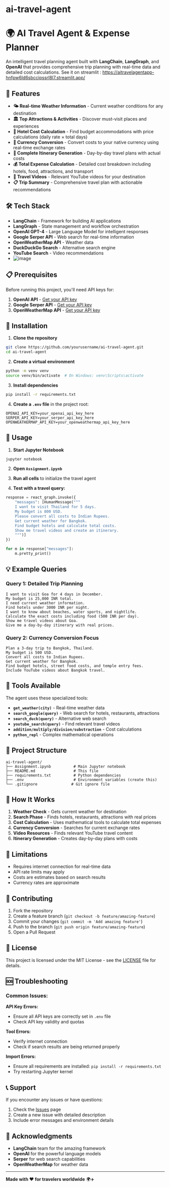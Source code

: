 # ai-travel-agent
# 🌍 AI Travel Agent & Expense Planner

An intelligent travel planning agent built with **LangChain**, **LangGraph**, and **OpenAI** that provides comprehensive trip planning with real-time data and detailed cost calculations.
See it on streamlit : https://aitravelagentapp-hnfpw6ld6sbccipssrl8l7.streamlit.app/

## 🚀 Features

- **🌤️ Real-time Weather Information** - Current weather conditions for any destination
- **🏛️ Top Attractions & Activities** - Discover must-visit places and experiences  
- **🏨 Hotel Cost Calculation** - Find budget accommodations with price calculations (daily rate × total days)
- **💱 Currency Conversion** - Convert costs to your native currency using real-time exchange rates
- **📅 Complete Itinerary Generation** - Day-by-day travel plans with actual costs
- **💰 Total Expense Calculation** - Detailed cost breakdown including hotels, food, attractions, and transport
- **🎥 Travel Videos** - Relevant YouTube videos for your destination
- **📋 Trip Summary** - Comprehensive travel plan with actionable recommendations

## 🛠️ Tech Stack

- **LangChain** - Framework for building AI applications
- **LangGraph** - State management and workflow orchestration
- **OpenAI GPT-4** - Large Language Model for intelligent responses
- **Google Serper API** - Web search for real-time information
- **OpenWeatherMap API** - Weather data
- **DuckDuckGo Search** - Alternative search engine
- **YouTube Search** - Video recommendations
- ![image](https://github.com/user-attachments/assets/8d8a580b-ef31-4d9b-96dc-972fa7737215)


## 📋 Prerequisites

Before running this project, you'll need API keys for:

1. **OpenAI API** - [Get your API key](https://platform.openai.com/api-keys)
2. **Google Serper API** - [Get your API key](https://serper.dev/)
3. **OpenWeatherMap API** - [Get your API key](https://openweathermap.org/api)

## 🔧 Installation

1. **Clone the repository**
```bash
git clone https://github.com/yourusername/ai-travel-agent.git
cd ai-travel-agent
```

2. **Create a virtual environment**
```bash
python -m venv venv
source venv/bin/activate  # On Windows: venv\Scripts\activate
```

3. **Install dependencies**
```bash
pip install -r requirements.txt
```

4. **Create a `.env` file** in the project root:
```env
OPENAI_API_KEY=your_openai_api_key_here
SERPER_API_KEY=your_serper_api_key_here
OPENWEATHERMAP_API_KEY=your_openweathermap_api_key_here
```

## 🚀 Usage

1. **Start Jupyter Notebook**
```bash
jupyter notebook
```

2. **Open `Assignment.ipynb`**

3. **Run all cells** to initialize the travel agent

4. **Test with a travel query:**
```python
response = react_graph.invoke({
    "messages": [HumanMessage("""
    I want to visit Thailand for 5 days.
    My budget is 800 USD.
    Please convert all costs to Indian Rupees.
    Get current weather for Bangkok.
    Find budget hotels and calculate total costs.
    Show me travel videos and create an itinerary.
    """)]
})

for m in response["messages"]:
    m.pretty_print()
```

## 💡 Example Queries

### Query 1: Detailed Trip Planning
```
I want to visit Goa for 4 days in December. 
My budget is 25,000 INR total. 
I need current weather information.
Find hotels under 3000 INR per night.
I want to know about beaches, water sports, and nightlife.
Calculate the exact costs including food (500 INR per day).
Show me travel videos about Goa.
Give me a day-by-day itinerary with real prices.
```

### Query 2: Currency Conversion Focus
```
Plan a 3-day trip to Bangkok, Thailand.
My budget is 500 USD.
Convert all costs to Indian Rupees.
Get current weather for Bangkok.
Find budget hotels, street food costs, and temple entry fees.
Include YouTube videos about Bangkok travel.
```

## 🔧 Tools Available

The agent uses these specialized tools:

- **`get_weather(city)`** - Real-time weather data
- **`search_google(query)`** - Web search for hotels, restaurants, attractions
- **`search_duck(query)`** - Alternative web search
- **`youtube_search(query)`** - Find relevant travel videos
- **`addition/multiply/division/substraction`** - Cost calculations
- **`python_repl`** - Complex mathematical operations

## 📁 Project Structure

```
ai-travel-agent/
├── Assignment.ipynb          # Main Jupyter notebook
├── README.md                 # This file
├── requirements.txt          # Python dependencies
├── .env                      # Environment variables (create this)
└── .gitignore               # Git ignore file
```

## 🎯 How It Works

1. **Weather Check** - Gets current weather for destination
2. **Search Phase** - Finds hotels, restaurants, attractions with real prices
3. **Cost Calculation** - Uses mathematical tools to calculate total expenses
4. **Currency Conversion** - Searches for current exchange rates
5. **Video Resources** - Finds relevant YouTube travel content
6. **Itinerary Generation** - Creates day-by-day plans with costs

## 🚫 Limitations

- Requires internet connection for real-time data
- API rate limits may apply
- Costs are estimates based on search results
- Currency rates are approximate

## 🤝 Contributing

1. Fork the repository
2. Create a feature branch (`git checkout -b feature/amazing-feature`)
3. Commit your changes (`git commit -m 'Add amazing feature'`)
4. Push to the branch (`git push origin feature/amazing-feature`)
5. Open a Pull Request

## 📝 License

This project is licensed under the MIT License - see the [LICENSE](LICENSE) file for details.

## 🆘 Troubleshooting

### Common Issues:

**API Key Errors:**
- Ensure all API keys are correctly set in `.env` file
- Check API key validity and quotas

**Tool Errors:**
- Verify internet connection
- Check if search results are being returned properly

**Import Errors:**
- Ensure all requirements are installed: `pip install -r requirements.txt`
- Try restarting Jupyter kernel

## 📞 Support

If you encounter any issues or have questions:
1. Check the [Issues](https://github.com/yourusername/ai-travel-agent/issues) page
2. Create a new issue with detailed description
3. Include error messages and environment details

## 🙏 Acknowledgments

- **LangChain** team for the amazing framework
- **OpenAI** for the powerful language models
- **Serper** for web search capabilities
- **OpenWeatherMap** for weather data

---

**Made with ❤️ for travelers worldwide** 🌍✈️
